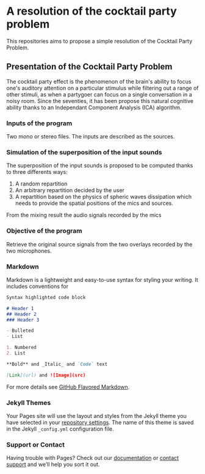 # A resolution of the cocktail party problem

This repositories aims to propose a simple resolution of the Cocktail Party Problem.


## Presentation of the Cocktail Party Problem

The cocktail party effect is the phenomenon of the brain's ability to focus one's auditory attention on a particular stimulus while filtering out a range of other stimuli, as when a partygoer can focus on a single conversation in a noisy room. Since the seventies, it has been propose this natural cognitive ability thanks to an Independant Component Analysis (ICA) algorithm.

### Inputs of the program
Two mono or stereo files. The inputs are described as the sources.

### Simulation of the superposition of the input sounds
The superposition of the input sounds is proposed to be computed thanks to three differents ways:
1. A random repartition
2. An arbitrary repartition decided by the user
3. A repartition based on the physics of spheric waves dissipation which needs to provide the spatial positions of the mics and sources.

From the mixing result the audio signals recorded by the mics

### Objective of the program
Retrieve the original source signals from the two overlays recorded by the two microphones.

### Markdown

Markdown is a lightweight and easy-to-use syntax for styling your writing. It includes conventions for

```markdown
Syntax highlighted code block

# Header 1
## Header 2
### Header 3

- Bulleted
- List

1. Numbered
2. List

**Bold** and _Italic_ and `Code` text

[Link](url) and ![Image](src)
```

For more details see [GitHub Flavored Markdown](https://guides.github.com/features/mastering-markdown/).

### Jekyll Themes

Your Pages site will use the layout and styles from the Jekyll theme you have selected in your [repository settings](https://github.com/Antoine-Marion/PCBS-CocktailParty/settings/pages). The name of this theme is saved in the Jekyll `_config.yml` configuration file.

### Support or Contact

Having trouble with Pages? Check out our [documentation](https://docs.github.com/categories/github-pages-basics/) or [contact support](https://support.github.com/contact) and we’ll help you sort it out.
